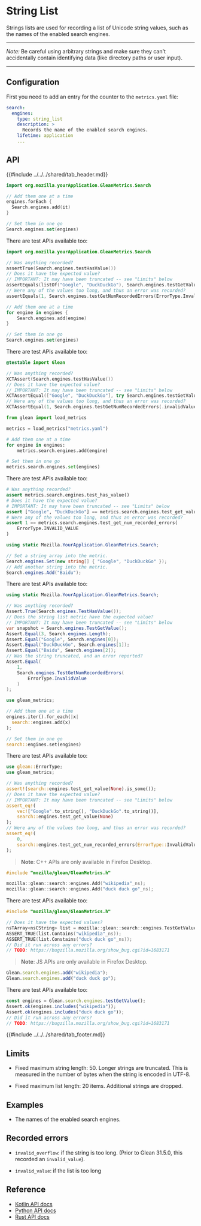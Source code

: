 # String List

Strings lists are used for recording a list of Unicode string values, such as the names of the enabled search engines.

---

_Note:_ Be careful using arbitrary strings and make sure they can't accidentally contain identifying data (like directory paths or user input).

---

## Configuration

First you need to add an entry for the counter to the `metrics.yaml` file:

```YAML
search:
  engines:
    type: string_list
    description: >
      Records the name of the enabled search engines.
    lifetime: application
    ...
```

## API

{{#include ../../../shared/tab_header.md}}

<div data-lang="Kotlin" class="tab">

```Kotlin
import org.mozilla.yourApplication.GleanMetrics.Search

// Add them one at a time
engines.forEach {
  Search.engines.add(it)
}

// Set them in one go
Search.engines.set(engines)
```

There are test APIs available too:

```Kotlin
import org.mozilla.yourApplication.GleanMetrics.Search

// Was anything recorded?
assertTrue(Search.engines.testHasValue())
// Does it have the expected value?
// IMPORTANT: It may have been truncated -- see "Limits" below
assertEquals(listOf("Google", "DuckDuckGo"), Search.engines.testGetValue())
// Were any of the values too long, and thus an error was recorded?
assertEquals(1, Search.engines.testGetNumRecordedErrors(ErrorType.InvalidValue))
```

</div>

<div data-lang="Swift" class="tab">

```Swift
// Add them one at a time
for engine in engines {
    Search.engines.add(engine)
}

// Set them in one go
Search.engines.set(engines)
```

There are test APIs available too:

```Swift
@testable import Glean

// Was anything recorded?
XCTAssert(Search.engines.testHasValue())
// Does it have the expected value?
// IMPORTANT: It may have been truncated -- see "Limits" below
XCTAssertEqual(["Google", "DuckDuckGo"], try Search.engines.testGetValue())
// Were any of the values too long, and thus an error was recorded?
XCTAssertEqual(1, Search.engines.testGetNumRecordedErrors(.invalidValue))
```

</div>

<div data-lang="Python" class="tab">

```Python
from glean import load_metrics

metrics = load_metrics("metrics.yaml")

# Add them one at a time
for engine in engines:
    metrics.search.engines.add(engine)

# Set them in one go
metrics.search.engines.set(engines)
```

There are test APIs available too:

```Python
# Was anything recorded?
assert metrics.search.engines.test_has_value()
# Does it have the expected value?
# IMPORTANT: It may have been truncated -- see "Limits" below
assert ["Google", "DuckDuckGo"] == metrics.search.engines.test_get_value()
# Were any of the values too long, and thus an error was recorded?
assert 1 == metrics.search.engines.test_get_num_recorded_errors(
    ErrorType.INVALID_VALUE
)
```

</div>

<div data-lang="C#" class="tab">

```C#
using static Mozilla.YourApplication.GleanMetrics.Search;

// Set a string array into the metric.
Search.engines.Set(new string[] { "Google", "DuckDuckGo" });
// Add another string into the metric.
Search.engines.Add("Baidu");
```

There are test APIs available too:

```C#
using static Mozilla.YourApplication.GleanMetrics.Search;

// Was anything recorded?
Assert.True(Search.engines.TestHasValue());
// Does the string list metric have the expected value?
// IMPORTANT: It may have been truncated -- see "Limits" below
var snapshot = Search.engines.TestGetValue();
Assert.Equal(3, Search.engines.Length);
Assert.Equal("Google", Search.engines[0]);
Assert.Equal("DuckDuckGo", Search.engines[1]);
Assert.Equal("Baidu", Search.engines[2]);
// Was the string truncated, and an error reported?
Assert.Equal(
    1,
    Search.engines.TestGetNumRecordedErrors(
        ErrorType.InvalidValue
    )
);
```
</div>

<div data-lang="Rust" class="tab">

```Rust
use glean_metrics;

// Add them one at a time
engines.iter().for_each(|x|
  search::engines.add(x)
);

// Set them in one go
search::engines.set(engines)
```

There are test APIs available too:

```Rust
use glean::ErrorType;
use glean_metrics;

// Was anything recorded?
assert!(search::engines.test_get_value(None).is_some());
// Does it have the expected value?
// IMPORTANT: It may have been truncated -- see "Limits" below
assert_eq!(
    vec!["Google".to_string(), "DuckDuckGo".to_string()], 
    search::engines.test_get_value(None)
);
// Were any of the values too long, and thus an error was recorded?
assert_eq!(
    0, 
    search::engines.test_get_num_recorded_errors(ErrorType::InvalidValue)
);
```

</div>

<div data-lang="C++" class="tab">

> **Note**: C++ APIs are only available in Firefox Desktop.

```c++
#include "mozilla/glean/GleanMetrics.h"

mozilla::glean::search::engines.Add("wikipedia"_ns);
mozilla::glean::search::engines.Add("duck duck go"_ns);
```

There are test APIs available too:

```c++
#include "mozilla/glean/GleanMetrics.h"

// Does it have the expected values?
nsTArray<nsCString> list = mozilla::glean::search::engines.TestGetValue();
ASSERT_TRUE(list.Contains("wikipedia"_ns));
ASSERT_TRUE(list.Constains("duck duck go"_ns));
// Did it run across any errors?
// TODO: https://bugzilla.mozilla.org/show_bug.cgi?id=1683171
```

</div>

<div data-lang="JS" class="tab">

> **Note**: JS APIs are only available in Firefox Desktop.

```js
Glean.search.engines.add("wikipedia");
Glean.search.engines.add("duck duck go");
```

There are test APIs available too:

```js
const engines = Glean.search.engines.testGetValue();
Assert.ok(engines.includes("wikipedia"));
Assert.ok(engines.includes("duck duck go"));
// Did it run across any errors?
// TODO: https://bugzilla.mozilla.org/show_bug.cgi?id=1683171
```

</div>

{{#include ../../../shared/tab_footer.md}}

## Limits

* Fixed maximum string length: 50. Longer strings are truncated. This is measured in the number of bytes when the string is encoded in UTF-8.

* Fixed maximum list length: 20 items. Additional strings are dropped.

## Examples

* The names of the enabled search engines.

## Recorded errors

* `invalid_overflow`: if the string is too long. (Prior to Glean 31.5.0, this recorded an `invalid_value`).

* `invalid_value`: if the list is too long

## Reference

* [Kotlin API docs](../../../javadoc/glean/mozilla.telemetry.glean.private/-string-list-metric-type/index.html)
* [Python API docs](../../../python/glean/metrics/string_list.html)
* [Rust API docs](../../../docs/glean/private/struct.StringListMetric.html)
